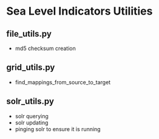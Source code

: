 # Sea Level Indicators Utilities

## file_utils.py
- md5 checksum creation

## grid_utils.py
- find_mappings_from_source_to_target

## solr_utils.py
- solr querying
- solr updating
- pinging solr to ensure it is running